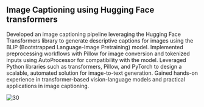 ## Image Captioning using Hugging Face transformers

Developed an image captioning pipeline leveraging the Hugging Face Transformers library to generate descriptive captions for images using the BLIP (Bootstrapped Language-Image Pretraining) model. Implemented preprocessing workflows with Pillow for image conversion and tokenized inputs using AutoProcessor for compatibility with the model. Leveraged Python libraries such as transformers, Pillow, and PyTorch to design a scalable, automated solution for image-to-text generation. Gained hands-on experience in transformer-based vision-language models and practical applications in image captioning.



![30](https://github.com/user-attachments/assets/df14f68b-d816-4a30-9bb0-fa4056e694bb)
